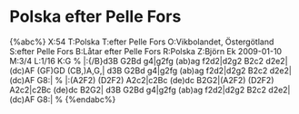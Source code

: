 # Polska efter Pelle Fors

{%abc%}
X:54
T:Polska
T:efter Pelle Fors
O:Vikbolandet, Östergötland
S:efter Pelle Fors
B:Låtar efter Pelle Fors
R:Polska
Z:Björn Ek 2009-01-10
M:3/4
L:1/16
K:G
%
|:{/B}d3B G2Bd g4|g2fg (ab)ag f2d2|d2g2 B2c2 d2e2|(dc)AF (GF)GD (CB,)A,G,|
d3B G2Bd g4|g2fg (ab)ag f2d2|d2g2 B2c2 d2e2|(dc)AF G8:|
%
|:(A2F2) (D2F2) A2c2|c2Bc (de)dc B2G2|(A2F2) (D2F2) A2c2|c2Bc (de)dc B2G2|
d3B G2Bd g4|g2fg (ab)ag f2d2|d2g2 B2c2 d2e2|(dc)AF G8:|
%
{%endabc%}

